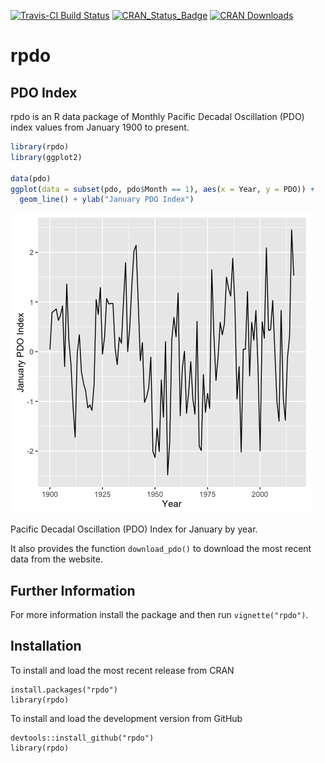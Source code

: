 <!-- README.md is generated from README.Rmd. Please edit that file -->
[![Travis-CI Build Status](https://travis-ci.org/poissonconsulting/rpdo.svg?branch=master)](https://travis-ci.org/poissonconsulting/rpdo) [![CRAN\_Status\_Badge](http://www.r-pkg.org/badges/version/rpdo)](http://cran.r-project.org/package=rpdo) [![CRAN Downloads](http://cranlogs.r-pkg.org/badges/grand-total/rpdo)](https://hadley.shinyapps.io/cran-downloads)

rpdo
====

PDO Index
---------

rpdo is an R data package of Monthly Pacific Decadal Oscillation (PDO) index values from January 1900 to present.

``` r
library(rpdo)
library(ggplot2)

data(pdo)
ggplot(data = subset(pdo, pdo$Month == 1), aes(x = Year, y = PDO)) + 
  geom_line() + ylab("January PDO Index")
```

<img src="README_files/figure-markdown_github/unnamed-chunk-1-1.png" alt="Pacific Decadal Oscillation (PDO) Index for January by year."  />
<p class="caption">
Pacific Decadal Oscillation (PDO) Index for January by year.
</p>

It also provides the function `download_pdo()` to download the most recent data from the website.

Further Information
-------------------

For more information install the package and then run `vignette("rpdo")`.

Installation
------------

To install and load the most recent release from CRAN

    install.packages("rpdo")
    library(rpdo)

To install and load the development version from GitHub

    devtools::install_github("rpdo")
    library(rpdo)
